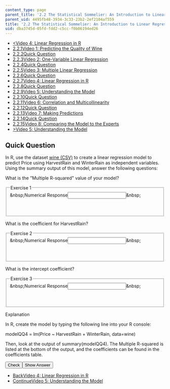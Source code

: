 ```yaml
---
content_type: page
parent_title: '2.2 The Statistical Sommelier: An Introduction to Linear Regression'
parent_uid: 4495fb48-3934-3c33-23b2-2ef2104af559
title: '2.2 The Statistical Sommelier: An Introduction to Linear Regression'
uid: dba3745d-05fd-fdd2-c5cc-f0b06194ed26
---
```

<ul class="navigation pagination"><li id="top_bck_btn"><a href="./resolveuid/9f456e81561bed0d7c0a516cd7739d20">&lt;<span>Video 4: Linear Regression in R</span></a></li><li id="flp_btn_1"><a href="./resolveuid/4495fb4839343c3323b22ef2104af559">2.2.1<span>Video 1: Predicting the Quality of Wine</span></a></li><li id="flp_btn_2"><a href="./resolveuid/ef446456afa1894f834fa9ae8908c9a2">2.2.2<span>Quick Question</span></a></li><li id="flp_btn_3"><a href="./resolveuid/1f0b61bba29b5ee75d265ed940cc2d1d">2.2.3<span>Video 2: One-Variable Linear Regression</span></a></li><li id="flp_btn_4"><a href="./resolveuid/a15d356c50bcb55a2cbde1c66378ef25">2.2.4<span>Quick Question</span></a></li><li id="flp_btn_5"><a href="./resolveuid/505bba75964b7b2c74d8ebcee23c8259">2.2.5<span>Video 3: Multiple Linear Regression</span></a></li><li id="flp_btn_6"><a href="./resolveuid/d97e0bd054acd9a6df599f1b2e2daf73">2.2.6<span>Quick Question</span></a></li><li id="flp_btn_7"><a href="./resolveuid/9f456e81561bed0d7c0a516cd7739d20">2.2.7<span>Video 4: Linear Regression in R</span></a></li><li id="flp_btn_8" class="button_selected"><a href="./resolveuid/dba3745d05fdfdd2c5ccf0b06194ed26">2.2.8<span>Quick Question</span></a></li><li id="flp_btn_9"><a href="./resolveuid/6111ddea9e0270bea0978feb66c8bf60">2.2.9<span>Video 5: Understanding the Model</span></a></li><li id="flp_btn_10"><a href="./resolveuid/20a0ee2dc563bbc1243afacac65c21f3">2.2.10<span>Quick Question</span></a></li><li id="flp_btn_11"><a href="./resolveuid/1ab830be7abc5468421c996f95e8e252">2.2.11<span>Video 6: Correlation and Multicollinearity</span></a></li><li id="flp_btn_12"><a href="./resolveuid/bef58e986ceef682d32abfab033deaf6">2.2.12<span>Quick Question</span></a></li><li id="flp_btn_13"><a href="./resolveuid/9b500b6f7f1d17af5de0ab9946895858">2.2.13<span>Video 7: Making Predictions</span></a></li><li id="flp_btn_14"><a href="./resolveuid/04ad6920c418b28f12598538cd8136cf">2.2.14<span>Quick Question</span></a></li><li id="flp_btn_15"><a href="./resolveuid/df5ef36459d32e3f98ec9d920d6c5e1d">2.2.15<span>Video 8: Comparing the Model to the Experts</span></a></li><li id="top_continue_btn"><a href="./resolveuid/6111ddea9e0270bea0978feb66c8bf60">&gt;<span>Video 5: Understanding the Model</span></a></li></ul><h2 class="subhead">Quick Question</h2><div class="self_assessment"><p display_name="Quick Question" url_name="Quick_Question_80">In R, use the dataset <u><a href="./resolveuid/314267a9b7ddb86e315b90440aa4f2ad">wine (CSV)</a></u>&nbsp;to create a linear regression model to predict Price using HarvestRain and WinterRain as independent variables. Using the summary output of this model, answer the following questions:</p> <div id="Q1_div" class="problem_question"><p display_name="Quick Question" url_name="Quick_Question_81">What is the &quot;Multiple R-squared&quot; value of your model?</p><fieldset><legend class="visually-hidden">Exercise 1</legend><div class="choice"><label id="Q1_label"><span id="Q1_aria_status" tabindex="-1" class="visually-hidden">&amp;nbsp;</span><span class="visually-hidden">Numerical Response</span><input type="text" id="Q1_input" value="" onkeypress="numericTypedOrDropDownSelected(1)" class="problem_text_input" /><input type="hidden" id="Q1_ans" value="0.3177" /><input type="hidden" id="Q1_tolerance" value="1%" /><span id="Q1_normal_status" class="nostatus" aria-hidden="true">&amp;nbsp;</span></label></div><p id="S1_ans" tabindex="-1" class="problem_answer">&nbsp;</p></fieldset></div><div id="Q2_div" class="problem_question"><p display_name="Quick Question" url_name="Quick_Question_83">What is the coefficient for HarvestRain?</p><fieldset><legend class="visually-hidden">Exercise 2</legend><div class="choice"><label id="Q2_label"><span id="Q2_aria_status" tabindex="-1" class="visually-hidden">&amp;nbsp;</span><span class="visually-hidden">Numerical Response</span><input type="text" id="Q2_input" value="" onkeypress="numericTypedOrDropDownSelected(2)" class="problem_text_input" /><input type="hidden" id="Q2_ans" value="-4.971e-03" /><input type="hidden" id="Q2_tolerance" value="1%" /><span id="Q2_normal_status" class="nostatus" aria-hidden="true">&amp;nbsp;</span></label></div><p id="S2_ans" tabindex="-1" class="problem_answer">&nbsp;</p></fieldset></div><div id="Q3_div" class="problem_question"><p display_name="Quick Question" url_name="Quick_Question_85">What is the intercept coefficient?</p><fieldset><legend class="visually-hidden">Exercise 3</legend><div class="choice"><label id="Q3_label"><span id="Q3_aria_status" tabindex="-1" class="visually-hidden">&amp;nbsp;</span><span class="visually-hidden">Numerical Response</span><input type="text" id="Q3_input" value="" onkeypress="numericTypedOrDropDownSelected(3)" class="problem_text_input" /><input type="hidden" id="Q3_ans" value="7.865" /><input type="hidden" id="Q3_tolerance" value="1%" /><span id="Q3_normal_status" class="nostatus" aria-hidden="true">&amp;nbsp;</span></label></div><p id="S3_ans" tabindex="-1" class="problem_answer">&nbsp;</p></fieldset></div><div id="S1_div" class="problem_solution" tabindex="-1" display_name="Quick Question" url_name="Quick_Question_87"><div class="detailed-solution"><p>Explanation</p> <p>In R, create the model by typing the following line into your R console:</p> <p>modelQQ4 = lm(Price ~ HarvestRain + WinterRain, data=wine)</p> <p>Then, look at the output of summary(modelQQ4). The Multiple R-squared is listed at the bottom of the output, and the coefficients can be found in the coefficients table.</p></div></div><div class="action"><button id="Q1_button" onclick="checkAnswer({1: 'numerical', 2: 'numerical', 3: 'numerical'})" class="problem_mo_button">Check</button><button id="Q1_button_show" onclick="showHideSolution({1: 'numerical', 2: 'numerical', 3: 'numerical'}, 1, [1])" class="problem_mo_button">Show Answer</button></div></div><ul class="navigation progress"><li id="bck_btn"><a href="./resolveuid/9f456e81561bed0d7c0a516cd7739d20">Back<span>Video 4: Linear Regression in R</span></a></li><li id="continue_btn"><a href="./resolveuid/6111ddea9e0270bea0978feb66c8bf60">Continue<span>Video 5: Understanding the Model</span></a></li></ul>
